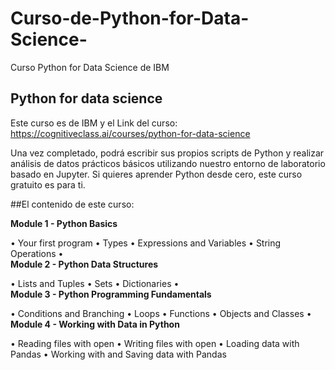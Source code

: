 # Curso-de-Python-for-Data-Science-
Curso Python for Data Science de IBM

## Python for data science

Este curso es de IBM y el Link del curso: 
https://cognitiveclass.ai/courses/python-for-data-science

Una vez completado, podrá escribir sus propios scripts de Python y realizar análisis de datos prácticos básicos utilizando nuestro entorno de laboratorio basado en Jupyter. Si quieres aprender Python desde cero, este curso gratuito es para ti.

##El contenido de este curso:

**Module 1 - Python Basics**

•	Your first program
•	Types
•	Expressions and Variables
•	String Operations
•	
**Module 2 - Python Data Structures**

•	Lists and Tuples
•	Sets
•	Dictionaries
•	
**Module 3 - Python Programming Fundamentals**

•	Conditions and Branching
•	Loops
•	Functions
•	Objects and Classes
•	
**Module 4 - Working with Data in Python**

•	Reading files with open
•	Writing files with open
•	Loading data with Pandas
•	Working with and Saving data with Pandas




